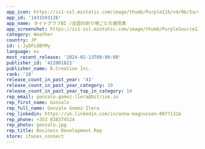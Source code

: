 ```yaml
---
app_icon: https://is1-ssl.mzstatic.com/image/thumb/Purple116/v4/0b/5a/40/0b5a40d5-0a39-000d-8a1d-babc7e2d2830/AppIcon-1x_U007emarketing-0-7-0-85-220.png/1024x1024bb.png
app_id: '1431593126'
app_name: タイドグラフBI /全国の釣り場ごとの潮見表
app_screenshot: https://is1-ssl.mzstatic.com/image/thumb/PurpleSource114/v4/4f/52/30/4f523017-a4ef-fdbb-2ba6-8c6b94abbf5b/52076ec6-cf11-4c5c-bd51-51d185c7a633_appstore_screen_65_01.jpg/1242x2688bb.png
category: Weather
country: JP
id: i-JyDFL8BYMy
language: es
most_recent_release: '2024-02-13T00:00:00'
publisher_id: '422001821'
publisher_name: B.Creation Inc.
rank: '10'
release_count_in_past_year: '43'
release_count_in_past_year_category: 10
release_count_in_past_year_top_in_category: 14
rep_email: gonzalo.gomez-llera@bitrise.io
rep_first_name: Gonzalo
rep_full_name: Gonzalo Gomez-Ilera
rep_linkedin: https://uk.linkedin.com/in/anna-magnussen-0977131b
rep_phone: +353 838374524
rep_photo: gonzalo.jpg
rep_title: Business Development Rep
store: itunes_connect
---
```

